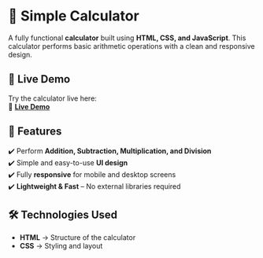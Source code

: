 # 🧮 Simple Calculator  

A fully functional **calculator** built using **HTML, CSS, and JavaScript**. This calculator performs basic arithmetic operations with a clean and responsive design.  

## 🚀 Live Demo  
Try the calculator live here:  
🔗 **[Live Demo](https://lovely-custard-834f21.netlify.app/)**  

## 📌 Features  
✔️ Perform **Addition, Subtraction, Multiplication, and Division**  
✔️ Simple and easy-to-use **UI design**  
✔️ Fully **responsive** for mobile and desktop screens  
✔️ **Lightweight & Fast** – No external libraries required  

## 🛠️ Technologies Used  
- **HTML** → Structure of the calculator  
- **CSS** → Styling and layout 
